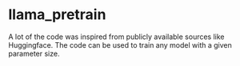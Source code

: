 # llama_pretrain

A lot of the code was inspired from publicly available sources like Huggingface. The code can be used to train any model with a given parameter size.
